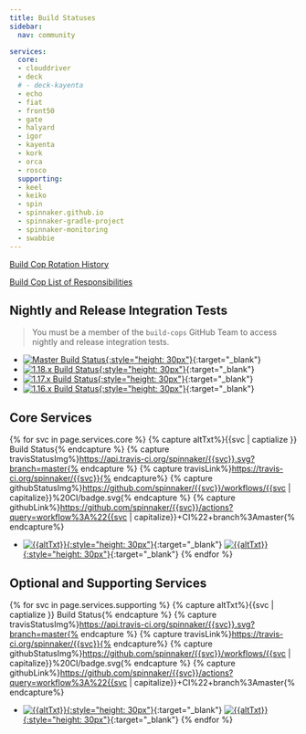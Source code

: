 ```yaml
---
title: Build Statuses
sidebar:
  nav: community

services:
  core:
  - clouddriver
  - deck
  # - deck-kayenta
  - echo
  - fiat
  - front50
  - gate
  - halyard
  - igor
  - kayenta
  - kork
  - orca
  - rosco
  supporting:
  - keel
  - keiko
  - spin
  - spinnaker.github.io
  - spinnaker-gradle-project
  - spinnaker-monitoring
  - swabbie
---
```


[Build Cop Rotation History](https://github.com/spinnaker/spinnaker/issues?utf8=%E2%9C%93&q=is%3Aissue+label%3Abuild-cop-rotation)

[Build Cop List of Responsibilities](https://www.spinnaker.io/community/contributing/nightly-builds/#build-cop)

## Nightly and Release Integration Tests

> You must be a member of the `build-cops` GitHub Team to access nightly and release integration tests.

* [![Master Build Status](https://builds.spinnaker.io/buildStatus/icon?job=Flow_BuildAndValidate&subject=All%20at%20HEAD){:style="height: 30px"}](https://builds.spinnaker.io/job/Flow_BuildAndValidate/){:target="\_blank"}
* [![1.18.x Build Status](https://builds.spinnaker.io/buildStatus/icon?job=Flow_BuildAndValidate_1_18_x&subject=Release%201.18.x){:style="height: 30px"}](https://builds.spinnaker.io/job/Flow_BuildAndValidate_1_18_x/){:target="\_blank"}
* [![1.17.x Build Status](https://builds.spinnaker.io/buildStatus/icon?job=Flow_BuildAndValidate_1.17.x&subject=Release%201.17.x){:style="height: 30px"}](https://builds.spinnaker.io/job/Flow_BuildAndValidate_1.17.x/){:target="\_blank"}
* [![1.16.x Build Status](https://builds.spinnaker.io/buildStatus/icon?job=Flow_BuildAndValidate_1.16.x&subject=Release%201.16.x){:style="height: 30px"}](https://builds.spinnaker.io/job/Flow_BuildAndValidate_1.16.x/){:target="\_blank"}

## Core Services

{% for svc in page.services.core %}
  {% capture altTxt%}{{svc | captialize }} Build Status{% endcapture %}
  {% capture travisStatusImg%}https://api.travis-ci.org/spinnaker/{{svc}}.svg?branch=master{% endcapture %}
  {% capture travisLink%}https://travis-ci.org/spinnaker/{{svc}}{% endcapture%}
  {% capture githubStatusImg%}https://github.com/spinnaker/{{svc}}/workflows/{{svc | capitalize}}%20CI/badge.svg{% endcapture %}
  {% capture githubLink%}https://github.com/spinnaker/{{svc}}/actions?query=workflow%3A%22{{svc | capitalize}}+CI%22+branch%3Amaster{% endcapture%}

  * [![{{altTxt}}]({{travisStatusImg}}){:style="height: 30px"}]({{travisLink}}){:target="\_blank"} [![{{altTxt}}]({{githubStatusImg}}){:style="height: 30px"}]({{githubLink}}){:target="\_blank"}
{% endfor %}


## Optional and Supporting Services

{% for svc in page.services.supporting %}
  {% capture altTxt%}{{svc | captialize }} Build Status{% endcapture %}
  {% capture travisStatusImg%}https://api.travis-ci.org/spinnaker/{{svc}}.svg?branch=master{% endcapture %}
  {% capture travisLink%}https://travis-ci.org/spinnaker/{{svc}}{% endcapture%}
  {% capture githubStatusImg%}https://github.com/spinnaker/{{svc}}/workflows/{{svc | capitalize}}%20CI/badge.svg{% endcapture %}
  {% capture githubLink%}https://github.com/spinnaker/{{svc}}/actions?query=workflow%3A%22{{svc | capitalize}}+CI%22+branch%3Amaster{% endcapture%}

  * [![{{altTxt}}]({{travisStatusImg}}){:style="height: 30px"}]({{travisLink}}){:target="\_blank"} [![{{altTxt}}]({{githubStatusImg}}){:style="height: 30px"}]({{githubLink}}){:target="\_blank"}
{% endfor %}
